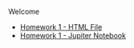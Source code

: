 Welcome 

* [Homework 1 - HTML File](360/IE360_HW1-2.html)
* [Homework 1 - Jupiter Notebook](360/IE360_HW1.ipynb)
